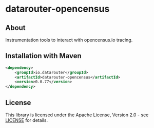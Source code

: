 # datarouter-opencensus

## About
Instrumentation tools to interact with opencensus.io tracing. 

## Installation with Maven

```xml
<dependency>
	<groupId>io.datarouter</groupId>
	<artifactId>datarouter-opencensus</artifactId>
	<version>0.0.77</version>
</dependency>
```

## License

This library is licensed under the Apache License, Version 2.0 - see [LICENSE](../LICENSE) for details.
